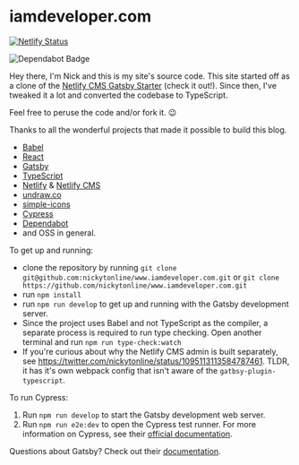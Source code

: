 # iamdeveloper.com

[![Netlify Status](https://api.netlify.com/api/v1/badges/95eaa9e0-a1c1-41d5-8818-a2edbd12e70d/deploy-status)](https://app.netlify.com/sites/romantic-saha-acc18d/deploys)

<img src="https://flat.badgen.net/dependabot/nickytonline/www.iamdeveloper.com?icon=dependabot" alt="Dependabot Badge" />

Hey there, I'm Nick and this is my site's source code. This site started off as a clone of the [Netlify CMS Gatsby Starter](https://github.com/netlify-templates/gatsby-starter-netlify-cms 'Netlify CMS Gatsby Starter') (check it out!). Since then, I've tweaked it a lot and converted the codebase to TypeScript.

Feel free to peruse the code and/or fork it. 😉

Thanks to all the wonderful projects that made it possible to build this blog.

- [Babel](https://babeljs.io 'Babel website')
- [React](https://reactjs.org 'React website')
- [Gatsby](https://gatsbyjs.org 'Gatsby JS website')
- [TypeScript](https://www.typescriptlang.org 'TypeScript website')
- [Netlify](https://www.netlify.com 'Netlify Website') & [Netlify CMS](https://www.netlifycms.org 'Netlify CMS Website')
- [undraw.co](https://undraw.co 'undraw.co website')
- [simple-icons](https://github.com/simple-icons/simple-icons 'simple-icons repository website')
- [Cypress](https://cypress.io 'Cypress website')
- [Dependabot](https://dependabot.com 'Dependabot website')
- and OSS in general.

To get up and running:

- clone the repository by running `git clone git@github.com:nickytonline/www.iamdeveloper.com.git` or `git clone https://github.com/nickytonline/www.iamdeveloper.com.git`
- run `npm install`
- run `npm run develop` to get up and running with the Gatsby development server.
- Since the project uses Babel and not TypeScript as the compiler, a separate process is required to run type checking. Open another terminal and run `npm run type-check:watch`
- If you're curious about why the Netlify CMS admin is built separately, see https://twitter.com/nickytonline/status/1095113113584787461. TLDR, it has it's own webpack config that isn't aware of the `gatbsy-plugin-typescript`.


To run Cypress:

1. Run `npm run develop` to start the Gatsby development web server.
2. Run `npm run e2e:dev` to open the Cypress test runner. For more information on Cypress, see their [official documentation](https://docs.cypress.io).

Questions about Gatsby? Check out their [documentation](https://www.gatsbyjs.org/docs).
